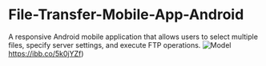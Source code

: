 # File-Transfer-Mobile-App-Android
A responsive Android mobile application that allows users to select multiple files, specify server settings, and execute FTP operations.
![Model](https://ibb.co/5k0jYZf)https://ibb.co/5k0jYZf)
